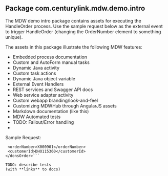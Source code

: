## Package com.centurylink.mdw.demo.intro

The MDW demo intro package contains assets for executing the HandleOrder process.
Use the sample request below as the external event to trigger HandleOrder 
(changing the OrderNumber element to something unique).

The assets in this package illustrate the following MDW features:
 - Embedded process documentation
 - Custom and AutoForm manual tasks
 - Dynamic Java activity
 - Custom task actions
 - Dynamic Java object variable
 - External Event Handlers
 - REST services and Swagger API docs
 - Web service adapter activity
 - Custom webapp branding/look-and-feel
 - Customizing MDWHub through AngularJS assets
 - Markdown documentation (like this)
 - MDW Automated tests
 - TODO: Fallout/Error handling
 - 
 
 Sample Request:
 ```<donsOrder>
  <orderNumber>X000901</orderNumber>
  <customerId>DHO115360</customerId>
</donsOrder>```

TODO: describe tests
(with **links** to docs)
